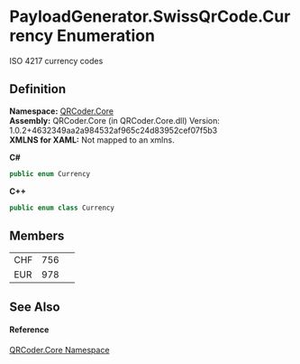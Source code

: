 # PayloadGenerator.SwissQrCode.Currency Enumeration


ISO 4217 currency codes



## Definition
**Namespace:** <a href="N_QRCoder_Core.md">QRCoder.Core</a>  
**Assembly:** QRCoder.Core (in QRCoder.Core.dll) Version: 1.0.2+4632349aa2a984532af965c24d83952cef07f5b3  
**XMLNS for XAML:** Not mapped to an xmlns.

**C#**
``` C#
public enum Currency
```
**C++**
``` C++
public enum class Currency
```



## Members
<table>
<tr>
<td>CHF</td>
<td>756</td>
<td> </td></tr>
<tr>
<td>EUR</td>
<td>978</td>
<td> </td></tr>
</table>

## See Also


#### Reference
<a href="N_QRCoder_Core.md">QRCoder.Core Namespace</a>  
